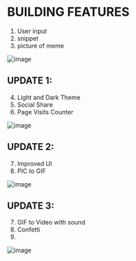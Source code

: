 # BUILDING FEATURES
1. User input
2. snippet
3. picture of meme

![image](https://github.com/aniketsinha2002/Thala-For-A-Reason/assets/97850511/838ccc18-e733-44a4-80c9-c7cfcb8020d6)

## UPDATE 1: 
4. Light and Dark Theme
5. Social Share
6. Page Visits Counter
   
![image](https://github.com/aniketsinha2002/Thala-For-A-Reason/assets/97850511/dfe4777f-3716-471c-9f12-96ee6a0cdbab)

## UPDATE 2: 
7. Improved UI
8. PIC to GIF
   
![image](https://github.com/aniketsinha2002/Thala-For-A-Reason/assets/97850511/2ebc4f3e-f03e-4f9e-89b5-dfad0b0ace52)

## UPDATE 3: 
7. GIF to Video with sound
8. Confetti
9. 
![image](https://github.com/aniketsinha2002/Thala-For-A-Reason/assets/97850511/6f60a085-3705-44e2-9135-74caad618c88)

